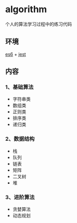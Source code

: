 # algorithm

个人的算法学习过程中的练习代码

## 环境

[es6](https://babeljs.io/setup#webstorm) + [jest](https://jestjs.io/zh-Hans/)

## 内容

### 1、基础算法

- 字符串类
- 数组类
- 正则类
- 排序类
- 递归类

### 2、数据结构

- 栈
- 队列
- 链表
- 矩阵
- 二叉树
- 堆

### 3、进阶算法

- 贪婪算法
- 动态规划

